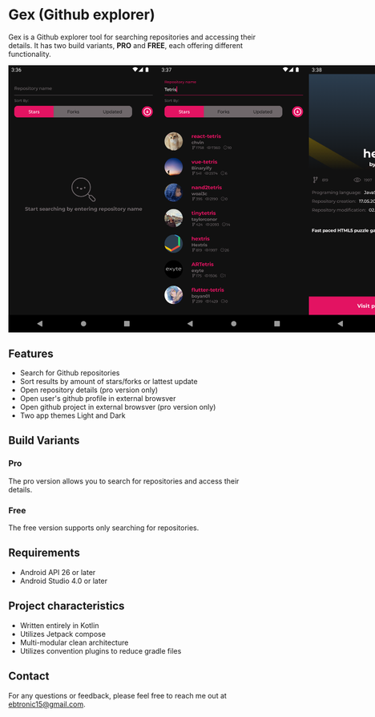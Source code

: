 # Gex (Github explorer)

Gex is a Github explorer tool for searching repositories and accessing their details. It has two build variants, **PRO** and **FREE**, each offering different functionality.

<div style="display: flex;">
<img src="https://github.com/Blondhino/gex/blob/master/scr_1.png?raw=true" width="300">
<img src="https://github.com/Blondhino/gex/blob/master/scr2.png?raw=true" width="300" width="300">
<img src="https://github.com/Blondhino/gex/blob/master/scr_3.png?raw=true" width="300" width="300">
</div>

## Features
- Search for Github repositories
- Sort results by amount of stars/forks or lattest update
- Open repository details (pro version only)
- Open user's github profile in external browsver
- Open github project in external browsver (pro version only)
- Two app themes Light and Dark

## Build Variants
### Pro
The pro version allows you to search for repositories and access their details.

### Free
The free version supports only searching for repositories.

## Requirements
- Android API 26 or later
- Android Studio 4.0 or later

## Project characteristics
- Written entirely in Kotlin
- Utilizes Jetpack compose
- Multi-modular clean architecture
- Utilizes convention plugins to reduce gradle files


## Contact
For any questions or feedback, please feel free to reach me out at [ebtronic15@gmail.com](mailto:ebtronic15@gmail.com).
